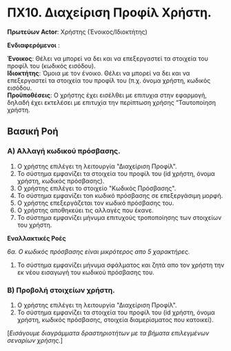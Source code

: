 # ΠΧ10. Διαχείριση Προφίλ Χρήστη.

**Πρωτεύων Actor**: Χρήστης (Ένοικος/Ιδιοκτήτης)  

**Ενδιαφερόμενοι** :

   **Ένοικος**: Θέλει να μπορεί να δει και να επεξεργαστεί τα στοιχεία του προφίλ του (κωδικός εισόδου).  
   **Ιδιοκτήτης**: Όμοια με τον ένοικο. Θέλει να μπορεί να δει και να επεξεργαστεί τα στοιχεία του προφίλ του (π.χ. όνομα χρήστη, κωδικός εισόδου.  
   **Προϋποθέσεις**: Ο χρήστης έχει εισέλθει με επιτυχια στην εφαρμογή, δηλαδή έχει εκτελέσει με επιτυχία την περίπτωση χρήσης “Ταυτοποίηση        χρήστη.  

## Βασική Ροή

### Α) Αλλαγή κωδικού πρόσβασης.

1. Ο χρήστης επιλέγει τη λειτουργία "Διαχείριση Προφίλ".
2. Το σύστημα εμφανίζει τα στοιχεία του προφίλ του (id χρήστη, όνομα χρήστη, κωδικός πρόσβασης).
3. Ο χρήστης επιλέγει το στοιχείο "Κωδικός Πρόσβασης".
4. Το σύστημα εμφανίζει τοn κωδικό πρόσβασης σε επεξεργάσιμη μορφή.
5. Ο χρήστης επεξεργάζεται τον κωδικό πρόσβασης του.
6. Ο χρήστης αποθηκεύει τις αλλαγές που έκανε.
7. Το σύστημα εμφανίζει μήνυμα επιτυχούς τροποποίησης των στοιχείων του χρήστη.

**Εναλλακτικές Ροές**

*6α. Ο κωδικός πρόσβασης είναι μικρότερος απο 5 χαρακτήρες.*  
1. Το σύστημα εμφανίζει μήνυμα σφάλματος και ζητά απο τον χρήστη την εκ νέου εισαγωγή του κωδικού πρόσβασης του.

### Β) Προβολή στοιχείων χρήστη.

1. Ο χρήστης επιλέγει τη λειτουργία "Διαχείριση Προφίλ".
2. Το σύστημα εμφανίζει τα στοιχεία του προφίλ του (id χρήστη, όνομα χρήστη, κωδικός πρόσβασης, στοιχεία διαμερίσματος που κατοικεί).


\[*Εισάγουμε διαγράμματα δραστηριοτήτων με τα βήματα επιλεγμένων σεναρίων χρήσης.*\]
